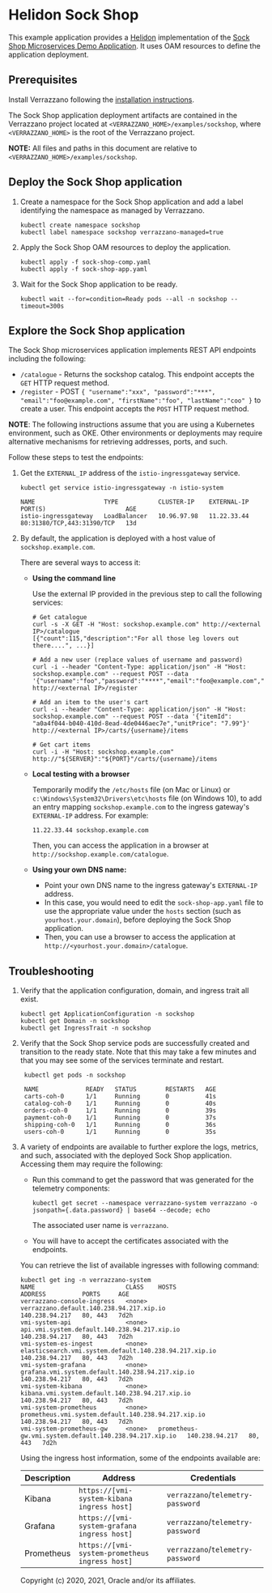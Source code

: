 # Helidon Sock Shop

This example application provides a [Helidon](https://helidon.io) implementation of the [Sock Shop Microservices Demo Application](https://microservices-demo.github.io/).
It uses OAM resources to define the application deployment.

## Prerequisites

Install Verrazzano following the [installation instructions](../../README.md).

The Sock Shop application deployment artifacts are contained in the Verrazzano project located at
`<VERRAZZANO_HOME>/examples/sockshop`, where `<VERRAZZANO_HOME>` is the root of the Verrazzano project.

**NOTE:** All files and paths in this document are relative to
`<VERRAZZANO_HOME>/examples/sockshop`.

## Deploy the Sock Shop application

1. Create a namespace for the Sock Shop application and add a label identifying the namespace as managed by Verrazzano.
   ```
   kubectl create namespace sockshop
   kubectl label namespace sockshop verrazzano-managed=true
   ```

1. Apply the Sock Shop OAM resources to deploy the application.
   ```
   kubectl apply -f sock-shop-comp.yaml
   kubectl apply -f sock-shop-app.yaml
   ```

1. Wait for the Sock Shop application to be ready.
   ```
   kubectl wait --for=condition=Ready pods --all -n sockshop --timeout=300s
   ```

## Explore the Sock Shop application

The Sock Shop microservices application implements REST API endpoints including the following:

- `/catalogue` - Returns the sockshop catalog.
This endpoint accepts the `GET` HTTP request method.
- `/register` - POST `{
  "username":"xxx",
  "password":"***",
  "email":"foo@example.com",
  "firstName":"foo",
  "lastName":"coo"
}` to create a user. This
endpoint accepts the `POST` HTTP request method.

**NOTE**:  The following instructions assume that you are using a Kubernetes
environment, such as OKE.  Other environments or deployments may require alternative mechanisms for retrieving addresses,
ports, and such.

Follow these steps to test the endpoints:

1. Get the `EXTERNAL_IP` address of the `istio-ingressgateway` service.  

   ```
   kubectl get service istio-ingressgateway -n istio-system

   NAME                   TYPE           CLUSTER-IP    EXTERNAL-IP   PORT(S)                      AGE
   istio-ingressgateway   LoadBalancer   10.96.97.98   11.22.33.44   80:31380/TCP,443:31390/TCP   13d
   ```   

1. By default, the application is deployed with a host value of `sockshop.example.com`.

   There are several ways to access it:
   * **Using the command line**

     Use the external IP provided in the previous step to call the following services:

     ```
     # Get catalogue
     curl -s -X GET -H "Host: sockshop.example.com" http://<external IP>/catalogue
     [{"count":115,"description":"For all those leg lovers out there....", ...}]

     # Add a new user (replace values of username and password)
     curl -i --header "Content-Type: application/json" -H "Host: sockshop.example.com" --request POST --data '{"username":"foo","password":"****","email":"foo@example.com","firstName":"foo","lastName":"foo"}' http://<external IP>/register

     # Add an item to the user's cart
     curl -i --header "Content-Type: application/json" -H "Host: sockshop.example.com" --request POST --data '{"itemId": "a0a4f044-b040-410d-8ead-4de0446aec7e","unitPrice": "7.99"}' http://<external IP>/carts/{username}/items

     # Get cart items
     curl -i -H "Host: sockshop.example.com" http://"${SERVER}":"${PORT}"/carts/{username}/items
     ```
   * **Local testing with a browser**

     Temporarily modify the `/etc/hosts` file (on Mac or Linux)
     or `c:\Windows\System32\Drivers\etc\hosts` file (on Windows 10),
     to add an entry mapping `sockshop.example.com` to the ingress gateway's `EXTERNAL-IP` address.
     For example:
     ```
     11.22.33.44 sockshop.example.com
     ```
     Then, you can access the application in a browser at `http://sockshop.example.com/catalogue`.

   * **Using your own DNS name:**

     * Point your own DNS name to the ingress gateway's `EXTERNAL-IP` address.
     * In this case, you would need to edit the `sock-shop-app.yaml` file
       to use the appropriate value under the `hosts` section (such as `yourhost.your.domain`),
       before deploying the Sock Shop application.
     * Then, you can use a browser to access the application at `http://<yourhost.your.domain>/catalogue`.

## Troubleshooting

1. Verify that the application configuration, domain, and ingress trait all exist.
   ```
   kubectl get ApplicationConfiguration -n sockshop
   kubectl get Domain -n sockshop
   kubectl get IngressTrait -n sockshop
   ```   

1. Verify that the Sock Shop service pods are successfully created and transition to the ready state.
   Note that this may take a few minutes and that you may see some of the services terminate and restart.
   ```
    kubectl get pods -n sockshop

    NAME             READY   STATUS        RESTARTS   AGE
    carts-coh-0      1/1     Running       0          41s
    catalog-coh-0    1/1     Running       0          40s
    orders-coh-0     1/1     Running       0          39s
    payment-coh-0    1/1     Running       0          37s
    shipping-coh-0   1/1     Running       0          36s
    users-coh-0      1/1     Running       0          35s
   ```
1. A variety of endpoints are available to further explore the logs, metrics, and such, associated with
the deployed Sock Shop application.  Accessing them may require the following:

    - Run this command to get the password that was generated for the telemetry components:
        ```
        kubectl get secret --namespace verrazzano-system verrazzano -o jsonpath={.data.password} | base64 --decode; echo
        ```
        The associated user name is `verrazzano`.

    - You will have to accept the certificates associated with the endpoints.

    You can retrieve the list of available ingresses with following command:

    ```
    kubectl get ing -n verrazzano-system
    NAME                         CLASS    HOSTS                                                    ADDRESS          PORTS     AGE
    verrazzano-console-ingress   <none>   verrazzano.default.140.238.94.217.xip.io                 140.238.94.217   80, 443   7d2h
    vmi-system-api               <none>   api.vmi.system.default.140.238.94.217.xip.io             140.238.94.217   80, 443   7d2h
    vmi-system-es-ingest         <none>   elasticsearch.vmi.system.default.140.238.94.217.xip.io   140.238.94.217   80, 443   7d2h
    vmi-system-grafana           <none>   grafana.vmi.system.default.140.238.94.217.xip.io         140.238.94.217   80, 443   7d2h
    vmi-system-kibana            <none>   kibana.vmi.system.default.140.238.94.217.xip.io          140.238.94.217   80, 443   7d2h
    vmi-system-prometheus        <none>   prometheus.vmi.system.default.140.238.94.217.xip.io      140.238.94.217   80, 443   7d2h
    vmi-system-prometheus-gw     <none>   prometheus-gw.vmi.system.default.140.238.94.217.xip.io   140.238.94.217   80, 443   7d2h
    ```  

    Using the ingress host information, some of the endpoints available are:

    | Description| Address | Credentials |
    | --- | --- | --- |
    | Kibana | `https://[vmi-system-kibana ingress host]` | `verrazzano`/`telemetry-password` |
    | Grafana | `https://[vmi-system-grafana ingress host]` | `verrazzano`/`telemetry-password` |
    | Prometheus | `https://[vmi-system-prometheus ingress host]` | `verrazzano`/`telemetry-password` |    


    Copyright (c) 2020, 2021, Oracle and/or its affiliates.
